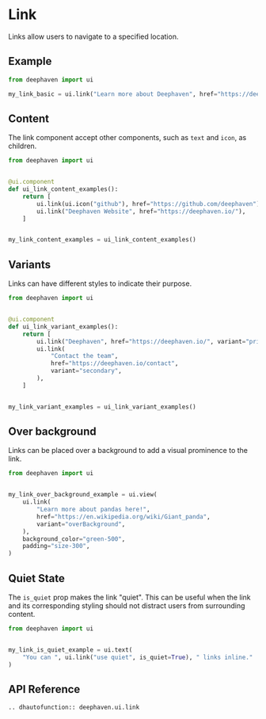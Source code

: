 # Link

Links allow users to navigate to a specified location.

## Example

```python
from deephaven import ui

my_link_basic = ui.link("Learn more about Deephaven", href="https://deephaven.io/")
```


## Content

The link component accept other components, such as `text` and `icon`, as children.

```python
from deephaven import ui


@ui.component
def ui_link_content_examples():
    return [
        ui.link(ui.icon("github"), href="https://github.com/deephaven"),
        ui.link("Deephaven Website", href="https://deephaven.io/"),
    ]


my_link_content_examples = ui_link_content_examples()
```


## Variants

Links can have different styles to indicate their purpose.

```python
from deephaven import ui


@ui.component
def ui_link_variant_examples():
    return [
        ui.link("Deephaven", href="https://deephaven.io/", variant="primary"),
        ui.link(
            "Contact the team",
            href="https://deephaven.io/contact",
            variant="secondary",
        ),
    ]


my_link_variant_examples = ui_link_variant_examples()
```

## Over background 

Links can be placed over a background to add a visual prominence to the link.

```python
from deephaven import ui


my_link_over_background_example = ui.view(
    ui.link(
        "Learn more about pandas here!",
        href="https://en.wikipedia.org/wiki/Giant_panda",
        variant="overBackground",
    ),
    background_color="green-500",
    padding="size-300",
)
```

## Quiet State

The `is_quiet` prop makes the link  "quiet". This can be useful when the link and its corresponding styling should not distract users from surrounding content.

```python
from deephaven import ui


my_link_is_quiet_example = ui.text(
    "You can ", ui.link("use quiet", is_quiet=True), " links inline."
)
```


## API Reference

```{eval-rst}
.. dhautofunction:: deephaven.ui.link
```




